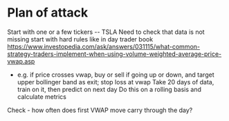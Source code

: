 # Plan of attack

Start with one or a few tickers -- TSLA
Need to check that data is not missing
start with hard rules like in day trader book
https://www.investopedia.com/ask/answers/031115/what-common-strategy-traders-implement-when-using-volume-weighted-average-price-vwap.asp
  - e.g. if price crosses vwap, buy or sell if going up or down, and target upper bollinger band as exit; stop loss at vwap
Take 20 days of data, train on it, then predict on next day
Do this on a rolling basis and calculate metrics

Check - how often does first VWAP move carry through the day?
